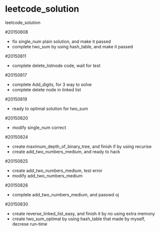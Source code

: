 # leetcode_solution
leetcode_solution

#20150808
- fix single_num plain solution, and make it passed
- complete two_sum by using hash_table, and make it passed

#20150811
- complete delete_listnode code, wait for test

#20150817
- complete Add_digits, for 3 way to solve
- complete delete node in linked list

#20150819
- ready to optimal solution for two_sum

#20150820
- modify single_num correct

#20150824
- create maximum_depth_of_binary_tree, and finish if by using recurise
- create add_two_numbers_medium, and ready to hack

#20150825
- create add_two_numbers_medium, test error
- modify add_two_numbers_medium

#20150826
- complete add_two_numbers_medium, and passwd oj

#20150830
- create reverse_linked_list_easy, and finish it by no using extra memony
- create two_sum_optimal by using hash_table that made by myself, decrese run-time
